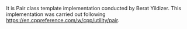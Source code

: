 It is Pair class template implementation conducted by Berat Yildizer. This implementation was carried out following https://en.cppreference.com/w/cpp/utility/pair.
